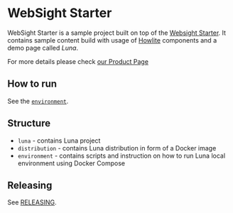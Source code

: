 # WebSight Starter

WebSight Starter is a sample project built on top of the [Websight Starter](https://github.com/websight-io/starter). It contains sample content build with usage of [Howlite](https://github.com/websight-io/howlite) components and a demo page called _Luna_.

For more details please check [our Product Page](https://www.websight.io)

## How to run
See the [`environment`](https://github.com/websight-io/luna-project/src/main/environment/).

## Structure

- `luna` - contains Luna project
- `distribution` - contains Luna distribution in form of a Docker image
- `environment` - contains scripts and instruction on how to run Luna local environment using Docker Compose

## Releasing
See [RELEASING](https://github.com/websight-io/luna-project/src/main/RELEASING.md).
